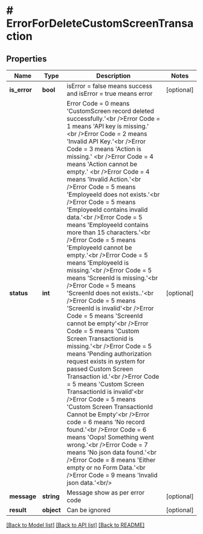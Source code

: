 # # ErrorForDeleteCustomScreenTransaction

## Properties

Name | Type | Description | Notes
------------ | ------------- | ------------- | -------------
**is_error** | **bool** | isError &#x3D; false means success and isError &#x3D; true means error | [optional]
**status** | **int** | Error Code &#x3D; 0 means &#39;CustomScreen record deleted successfully.&#39;&lt;br /&gt;Error Code &#x3D; 1 means &#39;API key is missing.&#39; &lt;br /&gt;Error Code &#x3D; 2 means &#39;Invalid API Key.&#39;&lt;br /&gt;Error Code &#x3D; 3 means &#39;Action is missing.&#39; &lt;br /&gt;Error Code &#x3D; 4 means &#39;Action cannot be empty.&#39; &lt;br /&gt;Error Code &#x3D; 4 means &#39;Invalid Action.&#39;&lt;br /&gt;Error Code &#x3D; 5 means &#39;EmployeeId does not exists.&#39;&lt;br /&gt;Error Code &#x3D; 5 means &#39;EmployeeId contains invalid data.&#39;&lt;br /&gt;Error Code &#x3D; 5 means &#39;EmployeeId contains more than 15 characters.&#39;&lt;br /&gt;Error Code &#x3D; 5 means &#39;EmployeeId cannot be empty.&#39;&lt;br /&gt;Error Code &#x3D; 5 means &#39;EmployeeId is missing.&#39;&lt;br /&gt;Error Code &#x3D; 5 means &#39;ScreenId is missing.&#39;&lt;br /&gt;Error Code &#x3D; 5 means &#39;ScreenId does not exists..&#39;&lt;br /&gt;Error Code &#x3D; 5 means &#39;ScreenId is invalid&#39;&lt;br /&gt;Error Code &#x3D; 5 means &#39;ScreenId cannot be empty&#39;&lt;br /&gt;Error Code &#x3D; 5 means &#39;Custom Screen Transactionid is missing.&#39;&lt;br /&gt;Error Code &#x3D; 5 means &#39;Pending authorization request exists in system for passed Custom Screen Transaction id.&#39;&lt;br /&gt;Error Code &#x3D; 5 means &#39;Custom Screen TransactionId is invalid&#39;&lt;br /&gt;Error Code &#x3D; 5 means &#39;Custom Screen TransactionId Cannot be Empty&#39;&lt;br /&gt;Error code &#x3D; 6 means &#39;No record found.&#39;&lt;br /&gt;Error Code &#x3D; 6 means &#39;Oops! Something went wrong.&#39;&lt;br /&gt;Error Code &#x3D; 7 means &#39;No json data found.&#39;&lt;br /&gt;Error Code &#x3D; 8 means &#39;Either empty or no Form Data.&#39;&lt;br /&gt;Error Code &#x3D; 9 means &#39;Invalid json data.&#39;&lt;br/&gt; | [optional]
**message** | **string** | Message show as per error code | [optional]
**result** | **object** | Can be ignored | [optional]

[[Back to Model list]](../../README.md#models) [[Back to API list]](../../README.md#endpoints) [[Back to README]](../../README.md)
